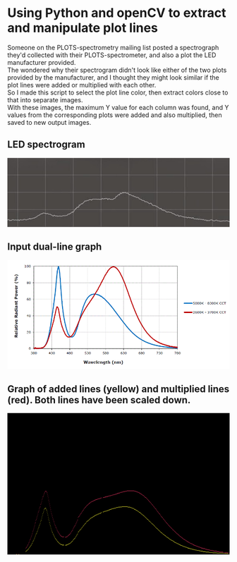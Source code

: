 # Using Python and openCV to extract and manipulate plot lines

Someone on the PLOTS-spectrometry mailing list posted a spectrograph they'd collected with their PLOTS-spectrometer, and also a plot the LED manufacturer provided.  
The wondered why their spectrogram didn't look like either of the two plots provided by the manufacturer, and I thought they might look similar if the plot lines were added or multiplied with each other.  
So I made this script to select the plot line color, then extract colors close to that into separate images.  
With these images, the maximum Y value for each column was found, and Y values from the corresponding plots were added and also multiplied, then saved to new output images.

## LED spectrogram
![Input dual-line plot](../img/Cree_A19_warm_2700k.JPG)

## Input dual-line graph
![LED spectrogram](../img/xbd.png)

## Graph of added lines (yellow) and multiplied lines (red). Both lines have been scaled down.
![Combined plot](../img/xbd_combined.png "blog_thumbnail")
